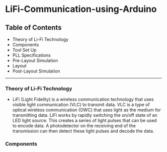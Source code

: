 # LiFi-Communication-using-Arduino
## Table of Contents

  - Theory of Li-Fi Technology
  - Components 
  - Tool Set Up
  - PLL Specifications
  - Pre-Layout Simulation
  - Layout
  - Post-Layout Simulation

--- 
### Theory of Li-Fi Technology 
- LiFi (Light Fidelity) is a wireless communication technology that uses visible light communication (VLC) to transmit data. VLC is a type of optical wireless communication (OWC) that uses light as the medium for transmitting data. LiFi works by rapidly switching the on/off state of an LED light source. This creates a series of light pulses that can be used to encode data. A photodetector on the receiving end of the transmission can then detect these light pulses and decode the data.

### Components

